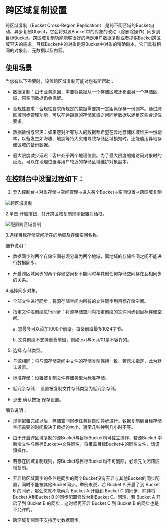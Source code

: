 # 跨区域复制设置

跨区域复制（Bucket Cross-Region Replication） 是跨不同区域的Bucket自动、异步复制Object，它会将对源Bucket中的对象的改动（除删除操作）同步到目标Bucket。跨区域复制功能能够很好的满足用户数据复制或者提供Bucket跨区域容灾的需求。目标Bucket中的对象是源Bucket中对象的精确副本，它们具有相同的对象名、元数据以及内容。

## 使用场景

当您有以下需要时，设置跨区域复制可能对您有所帮助： 

* 数据复制：由于业务原因，需要将数据从一个存储区域迁移至另一个存储区域，原空间数据仍会保留。

* 合规性要求：合规性要求所规定的数据需要跨一定距离保存一份副本。通过跨区域同步管理功能，可以在远距离的存储区域之间同步数据以满足这些合规性要求。

* 数据备份与容灾：如果您对所有写入的数据都希望在异地存储区域维护一份副本，以备发生如海啸、地震等特大灾难导致存储区域损毁时，还能启用异地存储区域的备份数据。

* 最大限度减少延迟：客户处于两个地理位置。为了最大限度缩短访问对象时的延迟，可以在地理位置与用户较近的存储区域维护对象副本。


## 在控制台中设置过程如下：


1. 登入控制台->对象存储->空间管理->进入某个Bucket->空间设置->跨区域复制

![跨区域复制](https://github.com/jdcloudcom/cn/blob/edit/image/Object-Storage-Service/OSS-041.png)

2.单击 开启按钮，打开跨区域复制规则配置对话框。

![配置跨区域复制](https://github.com/jdcloudcom/cn/blob/edit/image/Object-Storage-Service/OSS-042.png)

3.选择目标存储空间所在的地域及存储空间名称。

细节说明：

* 数据同步的两个存储空间必须分属为两个地域，同地域的存储空间之间不能进行数据同步。

* 开启跨区域同步的两个存储空间都不能同时与其他任何存储空间存在互相同步的关系。

4.选择同步对象。

* 全部文件进行同步：将源存储空间内所有的文件同步到目标存储空间。

* 指定文件名前缀进行同步：将源存储空间内指定前缀的文件同步到目标存储空间。

   a.  您最多可以添加1000个前缀。每条前缀最多1024字节。

   b.  文件前缀不支持重叠前缀，例如text与test/01是不容许的。

5. 选择 存储类型。

* 与源相同：将与源存储空间中文件的存储类型保持一致，若您未指定，此为默认设置。

* 标准存储：设置被复制文件存储类型为标准存储。

* 低冗余存储： 设置被复制文件存储类型为低冗余存储。


6. 点击 确认按钮,保存设置。

细节说明：

* 规则配置完成以后，存储空间同步任务将自动异步进行。数据复制到目标存储空间需要的时间取决于数据的大小，通常几秒钟到几小时不等。

* 由于开启跨区域复制的源Bucket与目标Bucket均可独立操作，若源Bucket 中新增文件与目标Bucket中文件同名，将覆盖目标Bucket中的同名文件，请谨慎操作。

* 若存在区域复制规则，源Bucket与目标Bucket均不可删除，必须先关闭跨区域复制。

* 开启跨区域同步的条件是同步的两个Bucket没有开启与其他Bucket的同步配置，同时不能被其他Bucket同步。举例来说，若 Bucket A 开启了到 Bucket B 的同步，那么您就不能再为 Bucket A 开启到 Bucket C 的同步，除非将 Bucket A到Bucket B 的同步配置修改为到Bucket C。同理，若 Bucket A 开启了到 Bucket B 的同步，这时候再开启 Bucket C 到 Bucket B 的同步也是不允许的。

* 跨区域复制暂不支持历史数据同步。
